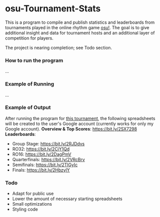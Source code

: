 # osu-Tournament-Stats

This is a program to compile and publish statistics and leaderboards from tournaments played in the online rhythm game [osu!](https://osu.ppy.sh/home). 
The goal is to give additional insight and data for tournament hosts and an additional layer of competition for players. 

The project is nearing completion; see Todo section. 

### How to run the program
...

### Example of Running
...

### Example of Output
After running the program for [this tournament](https://osu.ppy.sh/community/forums/topics/775442), the following spreadsheets will be 
created to the user's Google account (currently works for only my Google account). 
**Overview & Top Scores**: https://bit.ly/2SX7298
**Leaderboards**: 
 - Group Stage: https://bit.ly/2RJDdvs
 - RO32: https://bit.ly/2CjY1Qd
 - RO16: https://bit.ly/2DagPmV
 - Quarterfinals: https://bit.ly/2VRcBrv
 - Semifinals: https://bit.ly/2TIGyIc
 - Finals: https://bit.ly/2HbzylY

### Todo
* Adapt for public use
* Lower the amount of necessary starting spreadsheets
* Small optimizations
* Styling code
